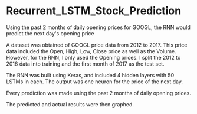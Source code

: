 # Recurrent_LSTM_Stock_Prediction
Using the past 2 months of daily opening prices for GOOGL, the RNN would predict the next day's opening price

A dataset was obtained of GOOGL price data from 2012 to 2017. This price data included the Open, High, Low, Close price as well as the Volume. However, for the RNN, I only used the Opening prices. I split the 2012 to 2016 data into training and the first month of 2017 as the test set. 

The RNN was built using Keras, and included 4 hidden layers with 50 LSTMs in each. The output was one neuron for the price of the next day. 

Every prediction was made using the past 2 months of daily opening prices.

The predicted and actual results were then graphed.
